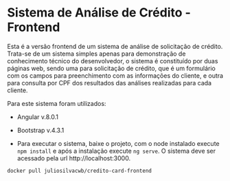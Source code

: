 # Sistema de Análise de Crédito - Frontend

Esta é a versão frontend de um sistema de análise de solicitação de crédito. Trata-se de um sistema simples apenas para demonstração de conhecimento técnico do desenvolvedor, o sistema é constituído por duas páginas web, sendo uma para solicitação de crédito, que é um formulário com os campos para preenchimento com as informações do cliente, e outra para consulta por CPF dos resultados das análises realizadas para cada cliente.

Para este sistema foram utilizados: 
- Angular v.8.0.1
- Bootstrap v.4.3.1

- Para executar o sistema, baixe o projeto, com o node instalado execute ```npm install``` e após a instalação execute ```ng serve```. O sistema deve ser acessado pela url http://localhost:3000.

``` docker pull juliosilvacwb/credito-card-frontend ```
